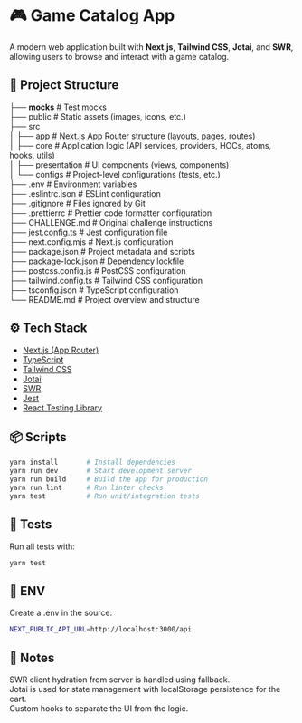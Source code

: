 # 🎮 Game Catalog App

A modern web application built with **Next.js**, **Tailwind CSS**, **Jotai**, and **SWR**, allowing users to browse and interact with a game catalog.

## 📁 Project Structure

├── **mocks** # Test mocks  
├── public # Static assets (images, icons, etc.)  
├── src  
│ ├── app # Next.js App Router structure (layouts, pages, routes)  
│ ├── core # Application logic (API services, providers, HOCs, atoms, hooks, utils)  
│ ├── presentation # UI components (views, components)  
│ └── configs # Project-level configurations (tests, etc.)  
├── .env # Environment variables  
├── .eslintrc.json # ESLint configuration  
├── .gitignore # Files ignored by Git  
├── .prettierrc # Prettier code formatter configuration  
├── CHALLENGE.md # Original challenge instructions  
├── jest.config.ts # Jest configuration file  
├── next.config.mjs # Next.js configuration  
├── package.json # Project metadata and scripts  
├── package-lock.json # Dependency lockfile  
├── postcss.config.js # PostCSS configuration  
├── tailwind.config.ts # Tailwind CSS configuration  
├── tsconfig.json # TypeScript configuration  
└── README.md # Project overview and structure

## ⚙️ Tech Stack

- [Next.js (App Router)](https://nextjs.org/)
- [TypeScript](https://www.typescriptlang.org/)
- [Tailwind CSS](https://tailwindcss.com/)
- [Jotai](https://jotai.org/)
- [SWR](https://swr.vercel.app/)
- [Jest](https://jestjs.io/)
- [React Testing Library](https://testing-library.com/)

## 📦 Scripts

```bash
yarn install       # Install dependencies
yarn run dev       # Start development server
yarn run build     # Build the app for production
yarn run lint      # Run linter checks
yarn test          # Run unit/integration tests
```

## 🧪 Tests

Run all tests with:

```bash
yarn test
```

## 🧪 ENV

Create a .env in the source:

```bash
NEXT_PUBLIC_API_URL=http://localhost:3000/api
```

## 📄 Notes

SWR client hydration from server is handled using fallback. <br/>
Jotai is used for state management with localStorage persistence for the cart. <br/>
Custom hooks to separate the UI from the logic.
